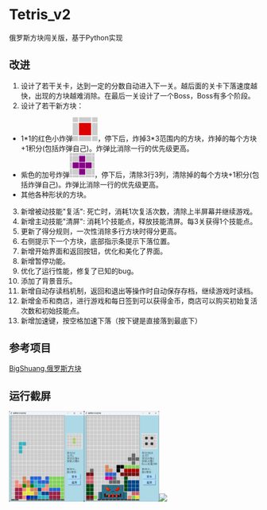 # Tetris_v2
俄罗斯方块闯关版，基于Python实现

## 改进

1. 设计了若干关卡，达到一定的分数自动进入下一关。越后面的关卡下落速度越快，出现的方块越难消除。在最后一关设计了一个Boss，Boss有多个阶段。
2. 设计了若干新方块：
-  1\*1的红色小炸弹<img src="pic/Boom.png" width="50">，停下后，炸掉3*3范围内的方块，炸掉的每个方块+1积分(包括炸弹自己)。炸弹比消除一行的优先级更高。
-  紫色的加号炸弹<img src="pic/AddBoom.png" width="50">，停下后，清除3行3列，清除掉的每个方块+1积分(包括炸弹自己)。炸弹比消除一行的优先级更高。
-  其他各种形状的方块。
3. 新增被动技能"复活": 死亡时，消耗1次复活次数，清除上半屏幕并继续游戏。
4. 新增主动技能"清屏": 消耗1个技能点，释放技能清屏。每3关获得1个技能点。  
5. 更新了得分规则，一次性消除多行方块时得分更高。
6. 右侧提示下一个方块，底部指示条提示下落位置。
7. 新增开始界面和返回按钮，优化和美化了界面。
8. 新增暂停功能。
9. 优化了运行性能，修复了已知的bug。
10. 添加了背景音乐。
11. 新增自动存读档机制，返回和退出等操作时自动保存存档，继续游戏时读档。
12. 新增金币和商店，进行游戏和每日签到可以获得金币，商店可以购买初始复活次数和初始技能点。
13. 新增加速键，按空格加速下落（按下键是直接落到最底下）
 
## 参考项目
[BigShuang.俄罗斯方块](https://github.com/BigShuang/Tetris)


## 运行截屏
<img src="project/pic_show/play/win12.2.png" width="30%"><img src="project/pic_show/play/win11.5.png" width="30%"><img src="project/pic_show/play/skill.gif" width="23.5%">


